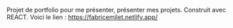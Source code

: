 Projet de portfolio pour me présenter, présenter mes projets. 
Construit avec REACT. Voici le lien : https://fabricemilet.netlify.app/
